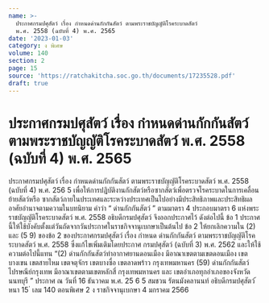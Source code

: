 ```yaml
---
name: >-
  ประกาศกรมปศุสัตว์ เรื่อง กำหนดด่านกักกันสัตว์ ตามพระราชบัญญัติโรคระบาดสัตว์
  พ.ศ. 2558 (ฉบับที่ 4) พ.ศ. 2565
date: '2023-01-03'
category: ง พิเศษ
volume: 140
section: 2
page: 15
source: 'https://ratchakitcha.soc.go.th/documents/17235528.pdf'
draft: true
---
```


# ประกาศกรมปศุสัตว์ เรื่อง กำหนดด่านกักกันสัตว์ ตามพระราชบัญญัติโรคระบาดสัตว์ พ.ศ. 2558 (ฉบับที่ 4) พ.ศ. 2565

ประกาศกรมปศุสัตว์ เรื่อง กำหนดด่านกักกันสัตว์ ตามพระราชบัญญัติโรคระบาดสัตว์ พ.ศ. 2558 (ฉบับที่ 4) พ.ศ. 256 5 เพื่อให้การปฏิบัติงานกักสัตว์หรือซากสัตว์เพื่อตรวจโรคระบาดในการเคลื่อนย้ายสัตว์หรือ ซากสัตว์ภายในประเทศและระหว่างประเทศเป็นไปอย่างมีประสิทธิภาพและประสิทธิผล อาศัยอำนาจตามความในบทนิยาม คำว่า “ ด่านกักกันสัตว์ ” ตามมาตรา 4 ประกอบมาตรา 6 แห่งพระราชบัญญัติโรคระบาดสัตว์ พ.ศ. 2558 อธิบดีกรมปศุสัตว์ จึงออกประกาศไว้ ดังต่อไปนี้ ข้อ 1 ประกาศนี้ให้ใช้บังคับตั้งแต่วันถัดจากวันประกาศในราชกิจจานุเบกษาเป็นต้นไป ข้อ 2 ให้ยกเลิกความใน (2) และ (5 9) ของข้อ 2 ของประกาศกรมปศุสัตว์ เรื่อง กำหนด ด่านกักกันสัตว์ ตามพระราชบัญญัติโรคระบาดสัตว์ พ.ศ. 2558 ซึ่งแก้ไขเพิ่มเติมโดยประกาศ กรมปศุสัตว์ (ฉบับที่ 3) พ.ศ. 2562 และให้ใช้ความต่อไปนี้แทน “(2) ด่านกักกันสัตว์ท่าอากาศยานดอนเมือง มีอาณาเขตตามเขตดอนเมือง เขตบางเขน เขตสายไหม เขตจตุจักร เขตบางซื่อ เขตลาดพร้าว กรุงเทพมหานคร (59) ด่านกักกันสัตว์ไปรษณีย์กรุงเทพ มีอาณาเขตตามเขตหลักสี่ กรุงเทพมหานคร และ เขตอำเภอทุกอำเภอของจังหวัดนนทบุรี ” ประกาศ ณ วันที่ 16 ธันวาคม พ.ศ. 25 6 5 สมชวน รัตนมังคลานนท์ อธิบดีกรมปศุสัตว์ ้ หนา 15 ่ เลม 140 ตอนพิเศษ 2 ง ราชกิจจานุเบกษา 4 มกราคม 2566

